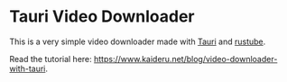 # Tauri Video Downloader

This is a very simple video downloader made with [Tauri](https://tauri.app/) and [rustube](https://docs.rs/rustube/latest/rustube/).

Read the tutorial here: https://www.kaideru.net/blog/video-downloader-with-tauri.
